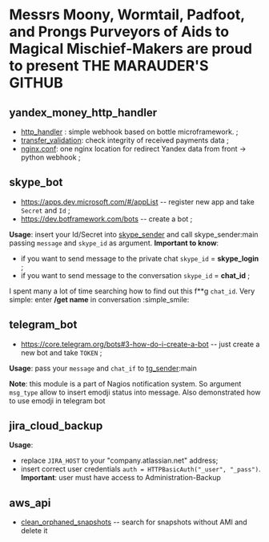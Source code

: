 Messrs Moony, Wormtail, Padfoot, and Prongs
Purveyors of Aids to Magical Mischief-Makers
are proud to present
THE MARAUDER'S GITHUB
=============

**yandex_money_http_handler**
-------
- [http_handler](yandex_money_http_handler/http_handler.py) : simple webhook based on bottle microframework. ;
- [transfer_validation](yandex_money_http_handler/transfer_validation.py): check integrity of received payments data ;
- [nginx.conf](yandex_money_http_handler/nginx.conf): one nginx location for redirect Yandex data from front -> python webhook ;

**skype_bot**
-------
- https://apps.dev.microsoft.com/#/appList -- register new app and take `Secret` and `Id` ;
- https://dev.botframework.com/bots        -- create a bot ;

**Usage**: insert your Id/Secret into [skype_sender](skype_bot/skype_sender.py) and call skype_sender:main passing `message` and `skype_id` as argument.
**Important to know**: 
* if you want to send message to the private chat `skype_id` = **skype_login** ;
* if you want to send message to the conversation `skype_id` = **chat_id** ;
                   
I spent many a lot of time searching how to find out this f**g `chat_id`. Very simple: enter **/get name** in conversation :simple_smile:

**telegram_bot**
-------
- https://core.telegram.org/bots#3-how-do-i-create-a-bot -- just create a new bot and take `TOKEN` ;

**Usage**: pass your `message` and `chat_if` to [tg_sender](telegram_bot/tg_sender.py):main

**Note**: this module is a part of Nagios notification system. So argument `msg_type` allow to insert emodji status into message. Also demonstrated how to use emodji in telegram bot 

**jira_cloud_backup**
-------

**Usage**: 
- replace `JIRA_HOST` to your "company.atlassian.net" address; 
- insert correct user credentials `auth = HTTPBasicAuth("_user", "_pass")`. **Important**: user must have access to Administration-Backup 

**aws_api**
-------
- [clean_orphaned_snapshots](aws_api/clean_orphaned_snapshots.py) -- search for snapshots without AMI and delete it
